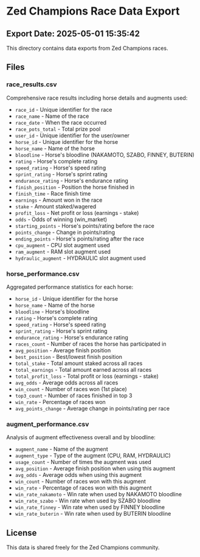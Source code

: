 # Zed Champions Race Data Export

## Export Date: 2025-05-01 15:35:42

This directory contains data exports from Zed Champions races.

## Files

### race_results.csv
Comprehensive race results including horse details and augments used:
- `race_id` - Unique identifier for the race
- `race_name` - Name of the race
- `race_date` - When the race occurred
- `race_pots_total` - Total prize pool
- `user_id` - Unique identifier for the user/owner
- `horse_id` - Unique identifier for the horse
- `horse_name` - Name of the horse
- `bloodline` - Horse's bloodline (NAKAMOTO, SZABO, FINNEY, BUTERIN)
- `rating` - Horse's complete rating
- `speed_rating` - Horse's speed rating
- `sprint_rating` - Horse's sprint rating
- `endurance_rating` - Horse's endurance rating
- `finish_position` - Position the horse finished in
- `finish_time` - Race finish time
- `earnings` - Amount won in the race
- `stake` - Amount staked/wagered
- `profit_loss` - Net profit or loss (earnings - stake)
- `odds` - Odds of winning (win_market)
- `starting_points` - Horse's points/rating before the race
- `points_change` - Change in points/rating
- `ending_points` - Horse's points/rating after the race
- `cpu_augment` - CPU slot augment used
- `ram_augment` - RAM slot augment used
- `hydraulic_augment` - HYDRAULIC slot augment used

### horse_performance.csv
Aggregated performance statistics for each horse:
- `horse_id` - Unique identifier for the horse
- `horse_name` - Name of the horse
- `bloodline` - Horse's bloodline
- `rating` - Horse's complete rating
- `speed_rating` - Horse's speed rating
- `sprint_rating` - Horse's sprint rating
- `endurance_rating` - Horse's endurance rating
- `races_count` - Number of races the horse has participated in
- `avg_position` - Average finish position
- `best_position` - Best/lowest finish position
- `total_stake` - Total amount staked across all races
- `total_earnings` - Total amount earned across all races
- `total_profit_loss` - Total profit or loss (earnings - stake)
- `avg_odds` - Average odds across all races
- `win_count` - Number of races won (1st place)
- `top3_count` - Number of races finished in top 3
- `win_rate` - Percentage of races won
- `avg_points_change` - Average change in points/rating per race

### augment_performance.csv
Analysis of augment effectiveness overall and by bloodline:
- `augment_name` - Name of the augment
- `augment_type` - Type of the augment (CPU, RAM, HYDRAULIC)
- `usage_count` - Number of times the augment was used
- `avg_position` - Average finish position when using this augment
- `avg_odds` - Average odds when using this augment
- `win_count` - Number of races won with this augment
- `win_rate` - Percentage of races won with this augment
- `win_rate_nakamoto` - Win rate when used by NAKAMOTO bloodline
- `win_rate_szabo` - Win rate when used by SZABO bloodline
- `win_rate_finney` - Win rate when used by FINNEY bloodline
- `win_rate_buterin` - Win rate when used by BUTERIN bloodline

## License
This data is shared freely for the Zed Champions community.
